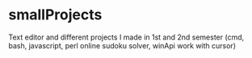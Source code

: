 # smallProjects
Text editor and different projects I made in 1st and 2nd semester
(cmd, bash, javascript, perl online sudoku solver, winApi work with cursor)

